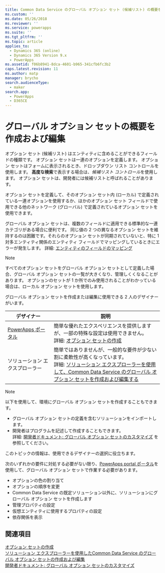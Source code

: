 ```yaml
---
title: Common Data Service のグローバル オプション セット (候補リスト) の概要を作成および編集 | MicrosoftDocs
ms.custom: ''
ms.date: 05/26/2018
ms.reviewer: ''
ms.service: powerapps
ms.suite: ''
ms.tgt_pltfrm: ''
ms.topic: article
applies_to:
  - Dynamics 365 (online)
  - Dynamics 365 Version 9.x
  - PowerApps
ms.assetid: f06b8941-8dca-4601-b965-341cfb6fc3b2
caps.latest.revision: 11
ms.author: matp
manager: brycho
search.audienceType:
  - maker
search.app:
  - PowerApps
  - D365CE
---
```

# <a name="create-and-edit-global-option-sets-overview"></a>グローバル オプション セットの概要を作成および編集 

オプション セット (候補リスト) はエンティティに含めることができるフィールドの種類です。 オプション セットは一連のオプションを定義します。 オプション セットはフォームに表示されるとき、ドロップダウン リスト コントロールを使用します。 **高度な検索**で表示する場合は、*候補リスト コントロール*を使用します。 オプション セットは、開発者には候補リストと呼ばれることがあります。  
  
オプション セットを定義して、そのオプション セット内 (ローカル) で定義されている一連オプションを使用するか、ほかのオプション セット フィールドで使用できる他のネットワーク (グローバル) で定義されているオプション セットを使用できます。 

グローバル オプション セットは、複数のフィールドに適用できる標準的な一連カテゴリがある場合に便利です。 同じ値の 2 つの異なるオプション セットを維持するのは困難です。それらのオプション セットが同期されていないと、特に 1 対多エンティティ関係のエンティティ フィールドでマッピングしているときにエラーが発生します。 詳細: [エンティティのフィールドのマッピング](map-entity-fields.md)

> [!NOTE]
> すべてのオプション セットをグローバル オプション セットとして定義した場合、グローバル オプション セットの一覧が大きくなり、管理しくくなることがあります。 オプションのセットが 1 か所でのみ使用されることがわかっている場合は、ローカル オプション セットを使用します。

グローバル オプション セットを作成または編集に使用できる 2 人のデザイナーがいます。

|デザイナー| 説明|
|--|--|
|[PowerApps ポータル](https://web.powerapps.com/?utm_source=padocs&utm_medium=linkinadoc&utm_campaign=referralsfromdoc)|簡単な優れたエクスペリエンスを提供しますが、一部の特殊な設定は使用できません。<br />詳細: [オプション セットの作成](custom-picklists.md) |
|ソリューション エクスプローラー|簡単ではありませんが、一般的な要件が少ない割に柔軟性が高くなっています。 <br />詳細: [ソリューション エクスプローラーを使用して、Common Data Service のグローバル オプション セットを作成および編集する](create-edit-global-option-sets-solution-explorer.md) |

> [!NOTE]
> 以下を使用して、環境にグローバル オプション セットを作成することもできます。
> - グローバル オプション セットの定義を含むソリューションをインポートします。
> - 開発者はプログラムを記述して作成することもできます。 <br />詳細: [開発者ドキュメント: グローバル オプション セットのカスタマイズ](/dynamics365/customer-engagement/developer/org-service/customize-global-option-sets) を参照してください。

このトピックの情報は、使用できるデザイナーの選択に役立ちます。 

次のいずれかの要件に対処する必要がない限り、[PowerApps portal ポータル](https://web.powerapps.com/?utm_source=padocs&utm_medium=linkinadoc&utm_campaign=referralsfromdoc)を使用して、グローバル オプション セットで作業する必要があります。

- オプションの色の割り当て
- オプションの順序を変更
- Common Data Service の既定ソリューション以外に、ソリューションにグローバル オプション セットを作成します
- 管理プロパティの設定
- 仮想エンティティに使用するプロパティの設定
- 依存関係を表示

## <a name="see-also"></a>関連項目

[オプション セットの作成](custom-picklists.md)<br />
[ソリューション エクスプローラーを使用したCommon Data Service のグローバル オプション セットの作成および編集](create-edit-global-option-sets-solution-explorer.md)<br />
[開発者ドキュメント: グローバル オプション セットのカスタマイズ](/dynamics365/customer-engagement/developer/org-service/customize-global-option-sets)
  

 
